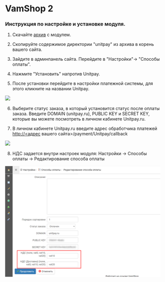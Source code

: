 # VamShop 2

### Инструкция по настройке и установке модуля.

1. Скачайте [архив](https://github.com/unitpay/vamshop-module/archive/master.zip) с модулем.

2. Скопируйте содержимое директории "unitpay" из архива в корень вашего сайта.

3. Зайдите в админпанель сайта. Перейдите в "Настройки"-&gt; "Способы оплаты".

4. Нажмите "Установить" напротив Unitpay.

5. После установки перейдите в настройки платежной системы, для этого кликните на названии Unitpay.

![](https://d33v4339jhl8k0.cloudfront.net/docs/assets/551a91dbe4b0221aadf24410/images/5878dd6890336009736c65ee/file-LjPUS1IVso.png)

6. Выберите статус заказа, в который установится статус после оплаты заказа. Введите DOMAIN \(unitpay.ru\), PUBLIC KEY и SECRET KEY, которые вы можете посмотреть в личном кабинете Unitpay.ru.

7. В личном кабинете Unitpay.ru введите адрес обработчика платежей  [http://](http://diafan.app/payment/get/unitpay)[&lt;адрес](http://xn--%3C-8cdug0fj/) вашего сайта&gt;/payment/Unitpay/callback

![](https://d33v4339jhl8k0.cloudfront.net/docs/assets/551a91dbe4b0221aadf24410/images/5878dfd390336009736c6611/file-c5YN9i11tC.png)

8. НДС задается внутри настроек модуля: Настройки -&gt; Способы оплаты -&gt; Редактирование способа оплаты

![](../../.gitbook/assets/v1.png)

